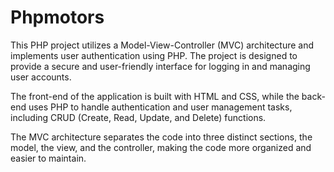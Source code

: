 # Phpmotors

This PHP project utilizes a Model-View-Controller (MVC) architecture and implements user authentication using PHP. The project is designed to provide a secure and user-friendly interface for logging in and managing user accounts. 

The front-end of the application is built with HTML and CSS, while the back-end uses PHP to handle authentication and user management tasks, including CRUD (Create, Read, Update, and Delete) functions. 

The MVC architecture separates the code into three distinct sections, the model, the view, and the controller, making the code more organized and easier to maintain.
